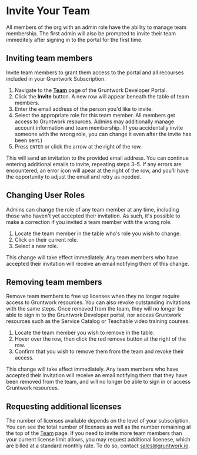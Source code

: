 # Invite Your Team

All members of the org with an admin role have the ability to manage team membership. The first admin will also be prompted to invite their team immeditely after signing in to the portal for the first time.


## Inviting team members

Invite team members to grant them access to the portal and all recourses included in your Gruntwork Subscription.

1. Navigate to the **[Team](https://app.gruntwork.io/team)** page of the Gruntwork Developer Portal.
2. Click the **Invite** button. A new row will appear beneath the table of team members.
3. Enter the email address of the person you'd like to invite.
4. Select the appropriate role for this team member. All members get access to Gruntwork resources. Admins may additionally manage account information and team membership. (If you accidentally invite someone with the wrong role, you can change it even after the invite has been sent.)
5. Press `ENTER` or click the arrow at the right of the row.

This will send an invitation to the provided email address. You can continue entering additional emails to invite, repeating steps 3–5. If any errors are encountered, an error icon will apear at the right of the row, and you'll have the opportunity to adjust the email and retry as needed.

## Changing User Roles

Admins can change the role of any team member at any time, including those who haven't yet accepted their invitation. As such, it's possible to make a correction if you invited a team member with the wrong role.

1. Locate the team member in the table who's role you wish to change.
2. Click on their current role.
3. Select a new role.

This change will take effect immediately. Any team members who have accepted their invitation will receive an email notifying them of this change.

## Removing team members

Remove team members to free up licenses when they no longer require access to Gruntwork resources. You can also revoke outstanding invitations with the same steps. Once removed from the team, they will no longer be able to sign in to the Gruntwork Developer portal, nor access Gruntwork resources such as the Service Catalog or Teachable video training courses.

1. Locate the team member you wish to remove in the table.
2. Hover over the row, then click the red remove button at the right of the row.
3. Confirm that you wish to remove them from the team and revoke their access.

This change will take effect immediately. Any team members who have accepted their invitation will receive an email notifying them that they have been removed from the team, and will no longer be able to sign in or access Gruntwork resources.


## Requesting additional licenses

The number of licenses available depends on the level of your subscription. You can see the total number of licenses as well as the number remaining at the top of the [Team](https://app.gruntwork.io/team) page. If you need to invite more team members than your current license limit allows, you may request additional licenese, which are billed at a standard monthly rate. To do so, contact sales@gruntwork.io.
